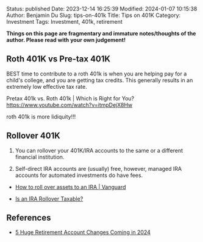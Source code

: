 Status: published
Date: 2023-12-14 16:25:39
Modified: 2024-01-07 10:15:38
Author: Benjamin Du
Slug: tips-on-401k
Title: Tips on 401K
Category: Investment
Tags: Investment, 401k, retirement

**Things on this page are fragmentary and immature notes/thoughts of the author. Please read with your own judgement!**

## Roth 401K vs Pre-tax 401K

BEST time to contribute to a roth 401k is when you are helping pay for a child's college, and you are getting tax credits.  This generally results in an extremely low effective tax rate.

Pretax 401k vs. Roth 401k | Which is Right for You?
https://www.youtube.com/watch?v=itmpDejX8Hw

roth 401k is more lidiquity!!!


## Rollover 401K

1. You can rollover your 401K/IRA accounts to the same or a different financial institution.

2. Self-direct IRA accounts are (usually) free,
    however,
    managed IRA accounts for automated investments
    do have fees.

- [How to roll over assets to an IRA | Vanguard](https://investor.vanguard.com/investor-resources-education/article/rolling-over-an-employer-plan-see-how-to-move-assets-to-an-ira)

- [Is an IRA Rollover Taxable?](https://www.financestrategists.com/retirement-planning/ira/is-an-ira-rollover-taxable/?gad_source=1&gclid=Cj0KCQiA7OqrBhD9ARIsAK3UXh08fOLUszQAdJH_fxH2hZe9l2dCIinV5yuS8hMeVMgaI5e-yOYfyGsaAvf-EALw_wcB)


## References

- [5 Huge Retirement Account Changes Coming in 2024](https://www.fool.com/retirement/2023/11/16/5-huge-retirement-account-changes-coming-in-2024/)
